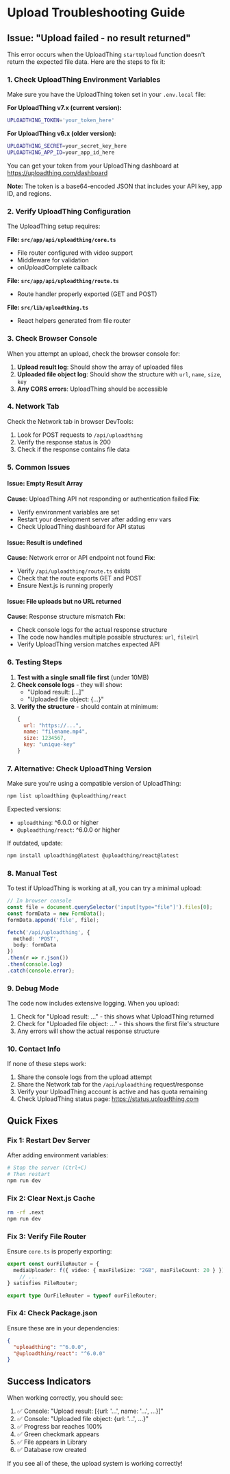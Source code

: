 # Upload Troubleshooting Guide

## Issue: "Upload failed - no result returned"

This error occurs when the UploadThing `startUpload` function doesn't return the expected file data. Here are the steps to fix it:

### 1. Check UploadThing Environment Variables

Make sure you have the UploadThing token set in your `.env.local` file:

**For UploadThing v7.x (current version):**
```bash
UPLOADTHING_TOKEN='your_token_here'
```

**For UploadThing v6.x (older version):**
```bash
UPLOADTHING_SECRET=your_secret_key_here
UPLOADTHING_APP_ID=your_app_id_here
```

You can get your token from your UploadThing dashboard at https://uploadthing.com/dashboard

**Note:** The token is a base64-encoded JSON that includes your API key, app ID, and regions.

### 2. Verify UploadThing Configuration

The UploadThing setup requires:

**File: `src/app/api/uploadthing/core.ts`**
- File router configured with video support
- Middleware for validation
- onUploadComplete callback

**File: `src/app/api/uploadthing/route.ts`**
- Route handler properly exported (GET and POST)

**File: `src/lib/uploadthing.ts`**
- React helpers generated from file router

### 3. Check Browser Console

When you attempt an upload, check the browser console for:

1. **Upload result log**: Should show the array of uploaded files
2. **Uploaded file object log**: Should show the structure with `url`, `name`, `size`, `key`
3. **Any CORS errors**: UploadThing should be accessible

### 4. Network Tab

Check the Network tab in browser DevTools:

1. Look for POST requests to `/api/uploadthing`
2. Verify the response status is 200
3. Check if the response contains file data

### 5. Common Issues

#### Issue: Empty Result Array
**Cause**: UploadThing API not responding or authentication failed
**Fix**: 
- Verify environment variables are set
- Restart your development server after adding env vars
- Check UploadThing dashboard for API status

#### Issue: Result is undefined
**Cause**: Network error or API endpoint not found
**Fix**:
- Verify `/api/uploadthing/route.ts` exists
- Check that the route exports GET and POST
- Ensure Next.js is running properly

#### Issue: File uploads but no URL returned
**Cause**: Response structure mismatch
**Fix**:
- Check console logs for the actual response structure
- The code now handles multiple possible structures: `url`, `fileUrl`
- Verify UploadThing version matches expected API

### 6. Testing Steps

1. **Test with a single small file first** (under 10MB)
2. **Check console logs** - they will show:
   - "Upload result: [...]" 
   - "Uploaded file object: {...}"
3. **Verify the structure** - should contain at minimum:
   ```javascript
   {
     url: "https://...",
     name: "filename.mp4",
     size: 1234567,
     key: "unique-key"
   }
   ```

### 7. Alternative: Check UploadThing Version

Make sure you're using a compatible version of UploadThing:

```bash
npm list uploadthing @uploadthing/react
```

Expected versions:
- `uploadthing`: ^6.0.0 or higher
- `@uploadthing/react`: ^6.0.0 or higher

If outdated, update:
```bash
npm install uploadthing@latest @uploadthing/react@latest
```

### 8. Manual Test

To test if UploadThing is working at all, you can try a minimal upload:

```typescript
// In browser console
const file = document.querySelector('input[type="file"]').files[0];
const formData = new FormData();
formData.append('file', file);

fetch('/api/uploadthing', {
  method: 'POST',
  body: formData
})
.then(r => r.json())
.then(console.log)
.catch(console.error);
```

### 9. Debug Mode

The code now includes extensive logging. When you upload:

1. Check for "Upload result: ..." - this shows what UploadThing returned
2. Check for "Uploaded file object: ..." - this shows the first file's structure
3. Any errors will show the actual response structure

### 10. Contact Info

If none of these steps work:

1. Share the console logs from the upload attempt
2. Share the Network tab for the `/api/uploadthing` request/response
3. Verify your UploadThing account is active and has quota remaining
4. Check UploadThing status page: https://status.uploadthing.com

## Quick Fixes

### Fix 1: Restart Dev Server
After adding environment variables:
```bash
# Stop the server (Ctrl+C)
# Then restart
npm run dev
```

### Fix 2: Clear Next.js Cache
```bash
rm -rf .next
npm run dev
```

### Fix 3: Verify File Router
Ensure `core.ts` is properly exporting:
```typescript
export const ourFileRouter = {
  mediaUploader: f({ video: { maxFileSize: "2GB", maxFileCount: 20 } })
    // ...
} satisfies FileRouter;

export type OurFileRouter = typeof ourFileRouter;
```

### Fix 4: Check Package.json
Ensure these are in your dependencies:
```json
{
  "uploadthing": "^6.0.0",
  "@uploadthing/react": "^6.0.0"
}
```

## Success Indicators

When working correctly, you should see:

1. ✅ Console: "Upload result: [{url: '...', name: '...', ...}]"
2. ✅ Console: "Uploaded file object: {url: '...', ...}"
3. ✅ Progress bar reaches 100%
4. ✅ Green checkmark appears
5. ✅ File appears in Library
6. ✅ Database row created

If you see all of these, the upload system is working correctly!

